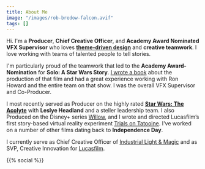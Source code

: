 ```yaml
---
title: About Me
image: "/images/rob-bredow-falcon.avif"
tags: []
---
```


Hi. I'm a **Producer**, **Chief Creative Officer**, and **Academy Award Nominated VFX Supervisor** who loves [**theme-driven design**](/2018/08/on-creativity-theme-driven-design/) and **creative teamwork**. I love working with teams of talented people to tell stories.

I'm particularly proud of the teamwork that led to the **Academy Award-Nomination** for **Solo: A Star Wars Story**. [I wrote a book](/2019/04/making-solo-a-star-wars-story/) about the production of that film and had a great experience working with Ron Howard and the entire team on that show. I was the overall VFX Supervisor and Co-Producer. 

I most recently served as Producer on the highly rated [**Star Wars: The Acolyte**](/2024/06/the-acolyte-s1-first-reviews/) with **Leslye Headland** and a steller leadership team. I also Produced on the Disney+ series [Willow](https://www.imdb.com/title/tt10278918/), and I wrote and directed Lucasfilm’s first story-based virtual reality experiment [Trials on Tatooine](/2016/03/trials-on-tatooine/). I've worked on a number of other films dating back to **Independence Day**.

I currently serve as Chief Creative Officer of [Industrial Light & Magic](https://ilm.com/) and as SVP, Creative Innovation for [Lucasfilm](https://lucasfilm.com/).


{{% social %}}